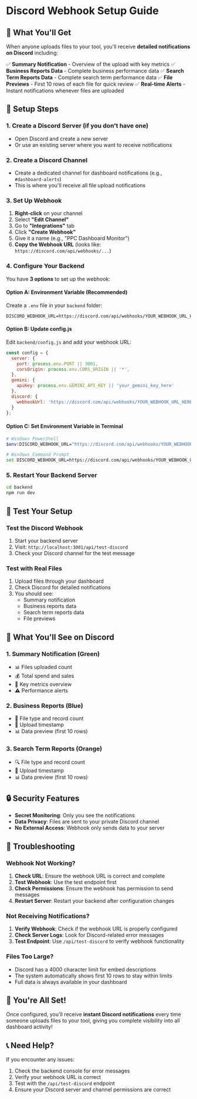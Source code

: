 # Discord Webhook Setup Guide

## 🎯 What You'll Get

When anyone uploads files to your tool, you'll receive **detailed notifications on Discord** including:

✅ **Summary Notification** - Overview of the upload with key metrics
✅ **Business Reports Data** - Complete business performance data
✅ **Search Term Reports Data** - Complete search term performance data
✅ **File Previews** - First 10 rows of each file for quick review
✅ **Real-time Alerts** - Instant notifications whenever files are uploaded

## 🔧 Setup Steps

### 1. Create a Discord Server (if you don't have one)
- Open Discord and create a new server
- Or use an existing server where you want to receive notifications

### 2. Create a Discord Channel
- Create a dedicated channel for dashboard notifications (e.g., `#dashboard-alerts`)
- This is where you'll receive all file upload notifications

### 3. Set Up Webhook
1. **Right-click** on your channel
2. Select **"Edit Channel"**
3. Go to **"Integrations"** tab
4. Click **"Create Webhook"**
5. Give it a name (e.g., "PPC Dashboard Monitor")
6. **Copy the Webhook URL** (looks like: `https://discord.com/api/webhooks/...`)

### 4. Configure Your Backend
You have **3 options** to set up the webhook:

#### Option A: Environment Variable (Recommended)
Create a `.env` file in your `backend` folder:
```env
DISCORD_WEBHOOK_URL=https://discord.com/api/webhooks/YOUR_WEBHOOK_URL_HERE
```

#### Option B: Update config.js
Edit `backend/config.js` and add your webhook URL:
```javascript
const config = {
  server: {
    port: process.env.PORT || 3001,
    corsOrigin: process.env.CORS_ORIGIN || '*',
  },
  gemini: {
    apiKey: process.env.GEMINI_API_KEY || 'your_gemini_key_here'
  },
  discord: {
    webhookUrl: 'https://discord.com/api/webhooks/YOUR_WEBHOOK_URL_HERE'
  }
};
```

#### Option C: Set Environment Variable in Terminal
```bash
# Windows PowerShell
$env:DISCORD_WEBHOOK_URL="https://discord.com/api/webhooks/YOUR_WEBHOOK_URL_HERE"

# Windows Command Prompt
set DISCORD_WEBHOOK_URL=https://discord.com/api/webhooks/YOUR_WEBHOOK_URL_HERE
```

### 5. Restart Your Backend Server
```bash
cd backend
npm run dev
```

## 🧪 Test Your Setup

### Test the Discord Webhook
1. Start your backend server
2. Visit: `http://localhost:3001/api/test-discord`
3. Check your Discord channel for the test message

### Test with Real Files
1. Upload files through your dashboard
2. Check Discord for detailed notifications
3. You should see:
   - Summary notification
   - Business reports data
   - Search term reports data
   - File previews

## 📱 What You'll See on Discord

### 1. Summary Notification (Green)
- 📊 Files uploaded count
- 💰 Total spend and sales
- 🎯 Key metrics overview
- ⚠️ Performance alerts

### 2. Business Reports (Blue)
- 📁 File type and record count
- 📅 Upload timestamp
- 📊 Data preview (first 10 rows)

### 3. Search Term Reports (Orange)
- 🔍 File type and record count
- 📅 Upload timestamp
- 📊 Data preview (first 10 rows)

## 🔒 Security Features

- **Secret Monitoring**: Only you see the notifications
- **Data Privacy**: Files are sent to your private Discord channel
- **No External Access**: Webhook only sends data to your server

## 🚨 Troubleshooting

### Webhook Not Working?
1. **Check URL**: Ensure the webhook URL is correct and complete
2. **Test Webhook**: Use the test endpoint first
3. **Check Permissions**: Ensure the webhook has permission to send messages
4. **Restart Server**: Restart your backend after configuration changes

### Not Receiving Notifications?
1. **Verify Webhook**: Check if the webhook URL is properly configured
2. **Check Server Logs**: Look for Discord-related error messages
3. **Test Endpoint**: Use `/api/test-discord` to verify webhook functionality

### Files Too Large?
- Discord has a 4000 character limit for embed descriptions
- The system automatically shows first 10 rows to stay within limits
- Full data is always available in your dashboard

## 🎉 You're All Set!

Once configured, you'll receive **instant Discord notifications** every time someone uploads files to your tool, giving you complete visibility into all dashboard activity!

## 📞 Need Help?

If you encounter any issues:
1. Check the backend console for error messages
2. Verify your webhook URL is correct
3. Test with the `/api/test-discord` endpoint
4. Ensure your Discord server and channel permissions are correct
